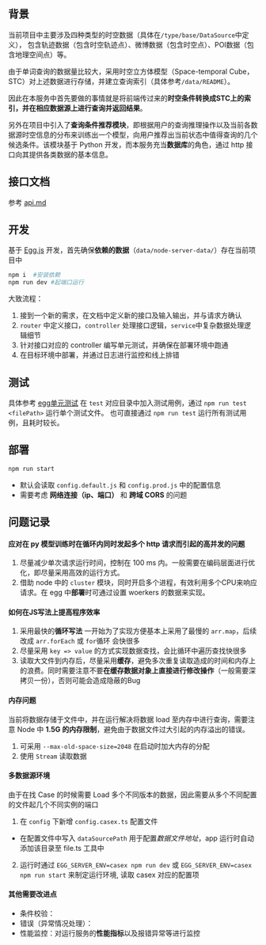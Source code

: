 ## 背景
当前项目中主要涉及四种类型的时空数据（具体在`/type/base/DataSource`中定义），
包含轨迹数据（包含时空轨迹点）、微博数据（包含时空点）、POI数据（包含地理空间点）等。

由于单词查询的数据量比较大，采用时空立方体模型（Space-temporal Cube，STC）对上述数据进行存储，并建立查询索引（具体参考`/data/README`）。

因此在本服务中首先要做的事情就是将前端传过来的**时空条件转换成STC上的索引，并在相应数据源上进行查询并返回结果**。

另外在项目中引入了**查询条件推荐模块**，即根据用户的查询推理操作以及当前各数据源时空信息的分布来训练出一个模型，向用户推荐出当前状态中值得查询的几个候选条件。该模块基于 Python 开发，而本服务充当**数据库**的角色，通过 http 接口向其提供各类数据的基本信息。

## 接口文档
参考 [api.md](./api.md)

## 开发
基于 [Egg.js](https://eggjs.org/zh-cn/intro/index.html) 开发，首先确保**依赖的数据**（`data/node-server-data/`）存在当前项目中

```bash
npm i  #安装依赖
npm run dev #起端口运行
```

大致流程：
1. 接到一个新的需求，在文档中定义新的接口及输入输出，并与请求方确认
2. `router` 中定义接口，`controller` 处理接口逻辑，`service`中复杂数据处理逻辑细节
3. 针对接口对应的 controller 编写单元测试，并确保在部署环境中跑通
4. 在目标环境中部署，并通过日志进行监控和线上排错

## 测试
具体参考 [egg单元测试](https://eggjs.org/zh-cn/core/unittest.html)
在 `test` 对应目录中加入测试用例，通过 `npm run test <filePath>` 运行单个测试文件。
也可直接通过 `npm run test` 运行所有测试用例，且耗时较长。

## 部署
```bash
npm run start
```

- 默认会读取 `config.default.js` 和 `config.prod.js` 中的配置信息
- 需要考虑 **网络连接（ip、端口）** 和 **跨域 CORS** 的问题

## 问题记录

#### 应对在 py 模型训练时在循环内同时发起多个 http 请求而引起的**高并发**的问题
1. 尽量减少单次请求运行时间，控制在 100 ms 内。一般需要在编码层面进行优化，即尽量采用高效的运行方式。
2. 借助 node 中的 `cluster` 模块，同时开启多个进程，有效利用多个CPU来响应请求。在 egg 中**部署**时可通过设置 woerkers 的数据来实现。

#### 如何在JS写法上提高程序效率 
1. 采用最快的**循环写法**
  一开始为了实现方便基本上采用了最慢的 `arr.map`，后续改成 `arr.forEach` 或 `for`循环 会快很多
2. 尽量采用 `key => value` 的方式实现数据查找，会比循环中遍历查找快很多
3. 读取大文件到内存后，尽量采用**缓存**，避免多次重复读取造成的时间和内存上的浪费。同时需要注意不要**在缓存数据对象上直接进行修改操作**（一般需要深拷贝一份），否则可能会造成隐蔽的Bug


#### 内存问题
当前将数据存储于文件中，并在运行解决将数据 load 至内存中进行查询，需要注意 Node 中 **1.5G 的内存限制**，避免由于数据文件过大引起的内存溢出的错误。

1. 可采用 `--max-old-space-size=2048` 在启动时加大内存的分配
2. 使用 `Stream` 读取数据

#### 多数据源环境
由于在找 Case 的时候需要 Load 多个不同版本的数据，因此需要从多个不同配置的文件起几个不同实例的端口
1. 在 `config` 下新增 `config.casex.ts` 配置文件
  - 在配置文件中写入 `dataSourcePath` 用于配置*数据文件地址*，app 运行时自动添加该目录至 file.ts 工具中
2. 运行时通过 `EGG_SERVER_ENV=casex npm run dev` 或 `EGG_SERVER_ENV=casex npm run start` 来制定运行环境, 读取 casex 对应的配置项

#### 其他需要改进点
- 条件校验：
- 错误（异常情况处理）：
- 性能监控：对运行服务的**性能指标**以及报错异常等进行监控